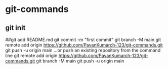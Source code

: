# git-commands

## git init
##git add README.md
git commit -m "first commit"
git branch -M main
git remote add origin https://github.com/PavanKumarch-123/git-commands.git
git push -u origin main
…or push an existing repository from the command line
git remote add origin https://github.com/PavanKumarch-123/git-commands.git
git branch -M main
git push -u origin main
